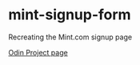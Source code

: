 # mint-signup-form

Recreating the Mint.com signup page

[Odin Project page](http://www.theodinproject.com/html5-and-css3/html-forms)
